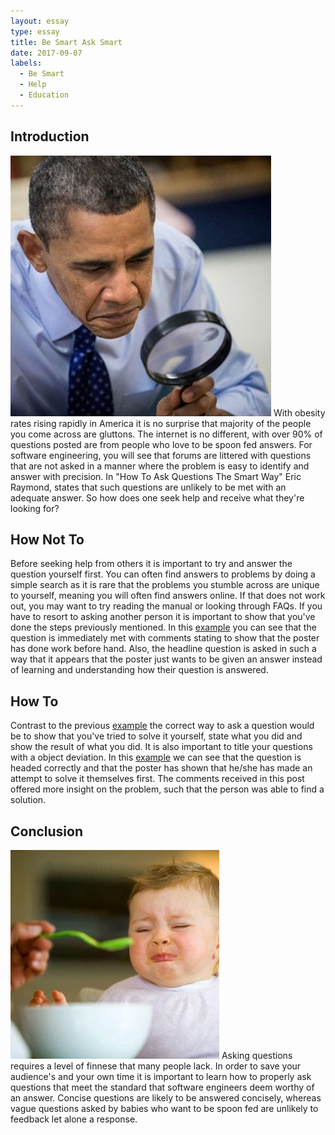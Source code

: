 ```yaml
---
layout: essay
type: essay
title: Be Smart Ask Smart
date: 2017-09-07
labels:
  - Be Smart
  - Help
  - Education
---
```


## Introduction
<img class="ui small left floated rounded image" src="/images/magnifyglass.jpg">
With obesity rates rising rapidly in America it is no surprise that majority of the people you come across are gluttons. The internet is no different, with over 90% of questions posted are from people who love to be spoon fed answers. For software engineering, you will see that forums are littered with questions that are not asked in a manner where the problem is easy to identify and answer with precision. In "How To Ask Questions The Smart Way" Eric Raymond, states that such questions are unlikely to be met with an adequate answer. So how does one seek help and receive what they're looking for?

## How Not To
Before seeking help from others it is important to try and answer the question yourself first. You can often find answers to problems by doing a simple search as it is rare that the problems you stumble across are unique to yourself, meaning you will often find answers online. If that does not work out, you may want to try reading the manual or looking through FAQs. If you have to resort to asking another person it is important to show that you've done the steps previously mentioned. In this <a href="https://stackoverflow.com/questions/45670264/how-to-delete-every-third-element-as-a-loop-from-an-array">example</a> you can see that the question is immediately met with comments stating to show that the poster has done work before hand. Also, the headline question is asked in such a way that it appears that the poster just wants to be given an answer instead of learning and understanding how their question is answered.

## How To
Contrast to the previous <a href="https://stackoverflow.com/questions/45670264/how-to-delete-every-third-element-as-a-loop-from-an-array">example</a> the correct way to ask a question would be to show that you've tried to solve it yourself, state what you did and show the result of what you did. It is also important to title your questions with a object deviation. In this <a href="https://stackoverflow.com/questions/45608362/android-studio-3-0-beta-1-failed-to-resolve-com-android-supportmultidex1-0-2">example</a> we can see that the question is headed correctly and that the poster has shown that he/she has made an attempt to solve it themselves first. The comments received in this post offered more insight on the problem, such that the person was able to find a solution.


## Conclusion
<img class="ui small left floated rounded image" src="/images/spoonfed.jpg">
Asking questions requires a level of finnese that many people lack. In order to save your audience's and your own time it is important to learn how to properly ask questions that meet the standard that software engineers deem worthy of an answer. Concise questions are likely to be answered concisely, whereas vague questions asked by babies who want to be spoon fed are unlikely to feedback let alone a response.
